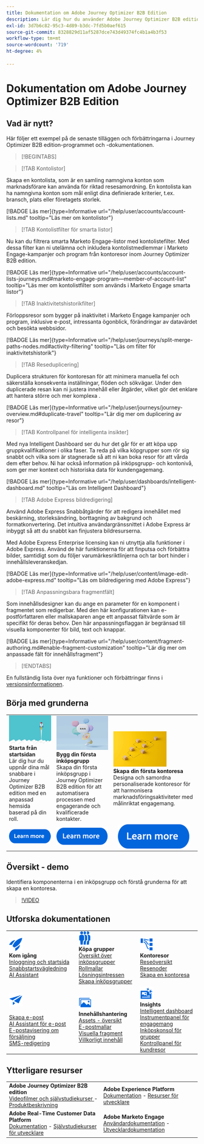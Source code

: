 ```yaml
---
title: Dokumentation om Adobe Journey Optimizer B2B Edition
description: Lär dig hur du använder Adobe Journey Optimizer B2B edition-funktionerna för att ordna konton och köpa gruppresor med hjälp av inbyggd generativ AI och branschledande automatisering.
exl-id: 3d7b6c82-95c3-4d89-b3dc-7fd5b0aef615
source-git-commit: 8328829d11af5287dce743d49374fc4b1a4b3f53
workflow-type: tm+mt
source-wordcount: '719'
ht-degree: 4%

---
```


# Dokumentation om Adobe Journey Optimizer B2B Edition

## Vad är nytt?

Här följer ett exempel på de senaste tilläggen och förbättringarna i Journey Optimizer B2B edition-programmet och -dokumentationen.

>[!BEGINTABS]

>[!TAB Kontolistor]

Skapa en kontolista, som är en samling namngivna konton som marknadsförare kan använda för riktad resesamordning. En kontolista kan ha namngivna konton som mål enligt dina definierade kriterier, t.ex. bransch, plats eller företagets storlek.

[!BADGE Läs mer]{type=Informative url="/help/user/accounts/account-lists.md" tooltip="Läs mer om kontolistor"}

>[!TAB Kontolistfilter för smarta listor]

Nu kan du filtrera smarta Marketo Engage-listor med kontolistefilter. Med dessa filter kan ni utelämna och inkludera kontolistmedlemmar i Marketo Engage-kampanjer och program från kontoresor inom Journey Optimizer B2B edition.

[!BADGE Läs mer]{type=Informative url="/help/user/accounts/account-lists-journeys.md#marketo-engage-program—member-of-account-list" tooltip="Läs mer om kontolistfilter som används i Marketo Engage smarta listor"}

>[!TAB Inaktivitetshistorikfilter]

Förloppsresor som bygger på inaktivitet i Marketo Engage kampanjer och program, inklusive e-post, intressanta ögonblick, förändringar av datavärdet och besökta webbsidor.

[!BADGE Läs mer]{type=Informative url="/help/user/journeys/split-merge-paths-nodes.md#activity-filtering" tooltip="Läs om filter för inaktivitetshistorik"}

>[!TAB Reseduplicering]

Duplicera strukturen för kontoresan för att minimera manuella fel och säkerställa konsekventa inställningar, flöden och sökvägar. Under den duplicerade resan kan ni justera innehåll eller åtgärder, vilket gör det enklare att hantera större och mer komplexa &#x200B;.

[!BADGE Läs mer]{type=Informative url="/help/user/journeys/journey-overview.md#duplicate-travel" tooltip="Lär dig mer om duplicering av resor"}

>[!TAB Kontrollpanel för intelligenta insikter]

Med nya Intelligent Dashboard ser du hur det går för er att köpa upp gruppkvalifikationer i olika faser. Ta reda på vilka köpgrupper som rör sig snabbt och vilka som är stagnerade så att ni kan boka resor för att vårda dem efter behov. Ni har också information på inköpsgrupp- och kontonivå, som ger mer kontext och historiska data för kundengagemang.

[!BADGE Läs mer]{type=Informative url="/help/user/dashboards/intelligent-dashboard.md" tooltip="Läs om Intelligent Dashboard"}

>[!TAB Adobe Express bildredigering]

Använd Adobe Express Snabbåtgärder för att redigera innehållet med beskärning, storleksändring, borttagning av bakgrund och formatkonvertering. Det intuitiva användargränssnittet i Adobe Express är inbyggt så att du snabbt kan finjustera bildresurserna.

Med Adobe Express Enterprise licensing kan ni utnyttja alla funktioner i Adobe Express. Använd de här funktionerna för att finputsa och förbättra bilder, samtidigt som du följer varumärkesriktlinjerna och tar bort hinder i innehållsleveranskedjan.

[!BADGE Läs mer]{type=Informative url="/help/user/content/image-edit-adobe-express.md" tooltip="Läs om bildredigering med Adobe Express"}

>[!TAB Anpassningsbara fragmentfält]

Som innehållsdesigner kan du ange en parameter för en komponent i fragmentet som redigerbar. Med den här konfigurationen kan e-postförfattaren eller mallskaparen ange ett anpassat fältvärde som är specifikt för deras behov. Den här anpassningsflaggan är begränsad till visuella komponenter för bild, text och knappar.

[!BADGE Läs mer]{type=Informative url="/help/user/content/fragment-authoring.md#enable-fragment-customization" tooltip="Lär dig mer om anpassade fält för innehållsfragment"}

>[!ENDTABS]

En fullständig lista över nya funktioner och förbättringar finns i [versionsinformationen](../user/release-notes/release-notes.md). <!-- Stay up-to-date with the latest changes in our documentation by visiting the [documentation updates page](using/rn/documentation-updates.md).-->

## Börja med grunderna

<table style="table-layout:fixed">
  <tr style="border: 0;">
    <td>
    <a href="home-page.md"><img width="140px" src="./assets/launch.png" alt="Produktanvändningsstart"></a>
    <div><strong>Starta från startsidan</strong><br/>Lär dig hur du uppnår dina mål snabbare i Journey Optimizer B2B edition med en anpassad hemsida baserad på din roll.</div>
    </td>
      <td>
    <a href="buying-groups/buying-groups-overview.md"><img width="140px" src="./assets/communication.png" alt="Köpgrupper"></a>
    <div><strong>Bygg din första inköpsgrupp</strong><br/>Skapa din första inköpsgrupp i Journey Optimizer B2B edition för att automatisera processen med engagerande och kvalificerade kontakter.</div>
    </td>
    <td>
    <a href="journeys/journey-overview.md"><img width="140px" src="./assets/flow.png" alt="Kontoresor"></a>
    <div><strong>Skapa din första kontoresa</strong><br/>Designa och samordna personaliserade kontoresor för att harmonisera marknadsföringsaktiviteter med målinriktat engagemang. 
    </div>
    </td>
  </tr>
  <tr style="border: 0;">
    <td align="center"><a href="home-page.md"><img src="../assets/learn-more.svg" alt="Läs mer"></a></td>
    <td align="center"><a href="buying-groups/buying-groups-overview.md"><img src="../assets/learn-more.svg" alt="Läs mer"></a></td>
    <td align="center"><a href="journeys/journey-overview.md"><img src="../assets/learn-more.svg" alt="Läs mer"></a></td>
    </tr>
</table>

## Översikt - demo

Identifiera komponenterna i en inköpsgrupp och förstå grunderna för att skapa en kontoresa.

>[!VIDEO](https://video.tv.adobe.com/v/3432054?quality=12)

## Utforska dokumentationen

<table style="table-layout:auto">
  <tr style="border: 0;">
    <td>
      <img src="../assets/do-not-localize/icon-quick-start.svg" width="35px" alt="Kom igång"><br/>
      <strong>Kom igång</strong><br/><a href="home-page.md">Inloggning och startsida</a><br/><a href="./start/get-started.md">Snabbstartsvägledning</a> <br/><a href="./ai-assistant/ai-assistant-overview.md">AI Assistant</a>
    </td>
    <!--
    <td>
      <img src="../assets/do-not-localize/icon-configure.svg" width="35px"><br/>
      <strong>Configuration<br/>administration</strong><br/><a href="using/configuration/channel-surfaces.md">Channel surfaces</a> - <a href="using/configuration/about-data-sources-events-actions.md">Configure journeys</a>  - <a href="using/administration/permissions-overview.md">Access control</a> - <a href="using/administration/sandboxes.md">Sandboxes management</a>
    </td> -->
    <td>
      <img src="../assets/do-not-localize/icon_audience.svg" width="35px" alt="Köpgrupper"><br/>
      <strong> Köpa grupper</strong><br/><a href="./buying-groups/buying-groups-overview.md">Översikt över inköpsgrupper</a><br/><a href="./buying-groups/buying-groups-role-templates.md">Rollmallar</a><br/><a href="./buying-groups/solution-interests.md">Lösningsintressen</a><br/><a href="./buying-groups/buying-groups-create.md">Skapa inköpsgrupper</a>
    </td>
    <td>
      <img src="../assets/do-not-localize/icon-paths.svg" width="35px" alt="Kontoresor"><br/>
      <strong>Kontoresor</strong><br/><a href="./journeys/journey-overview.md">Reseöversikt</a><br/><a href="./journeys/journey-nodes.md">Resenoder</a><br/><a href="./journeys/journey-overview.md#create-an-account-journey">Skapa en kontoresa</a>
    </td>
  </tr>
  <tr style="border: 0;">
    <td>
      <img src="../assets/do-not-localize/icon-campaign.svg" width="35px" alt="Reseinnehåll"><br/>
      <strong> </strong><br/><a href="./content/email-authoring.md">Skapa e-post</a><br/><a href="./content/ai-assistant-emails.md">AI Assistant för e-post</a><br/><a href="./content/sales-alert-email.md">E-postavisering om försäljning</a><br/><a href="./content/sms-authoring.md">SMS-redigering</a>
    </td>
        <td>
      <img src="../assets/do-not-localize/icon_assets.svg" width="35px" alt="Innehållshantering"><br/>
      <strong>Innehållshantering</strong><br/><a href="./content/assets-overview.md">Assets - översikt</a><br/><a href="./content/email-templates.md">E-postmallar</a><br/><a href="./content/fragments.md">Visuella fragment</a><br/><a href="./content/conditional-content.md">Villkorligt innehåll</a>
    </td>
    <td>
      <img src="../assets/do-not-localize/icon-offer.svg" width="35px" alt="Insikter och kontrollpaneler"><br/>
      <strong> Insights</strong><br/><a href="./dashboards/intelligent-dashboard.md">Intelligent dashboard</a><br/><a href="./dashboards/engagement-dashboard.md">Instrumentpanel för engagemang</a><br/><a href="./dashboards/buying-groups-dashboard.md">Inköpskonsol för grupper</a><br/><a href="./dashboards/journeys-dashboard.md">Kontrollpanel för kundresor</a>
    </td>

</tr>
</table>

## Ytterligare resurser

<table style="table-layout:fixed"><tr style="border: 0;">
<tr><td><strong>Adobe Journey Optimizer B2B edition</strong><br/>
<a href="https://experienceleague.adobe.com/sv/docs/journey-optimizer-b2b-learn/tutorials/overview" target="_blank"> Videofilmer och självstudiekurser </a> - <a href="https://helpx.adobe.com/se/legal/product-descriptions/adobe-journey-optimizer-b2b.html" target="_blank">Produktbeskrivning</a> <!-- - <a href="https://www.adobe.com/content/dam/cc/en/security/pdfs/AJO_SecurityOverview.pdf" target="_blank">Security overview (PDF)</a> - <a href="https://developer.adobe.com/journey-optimizer-apis/" target="_blank">APIs reference</a> - <a href="https://experienceleague.adobe.com/tools/ajo-schemas/schema-dictionary.html?lang=sv-SE" target="_blank">Journey Optimizer Schema Dictionary</a> -->
</td>
<td><strong>Adobe Experience Platform</strong><br/>
<a href="https://experienceleague.adobe.com/sv/docs/experience-platform/landing/home" target="_blank">Dokumentation</a> - <a href="https://business.adobe.com/products/experience-platform/documentation-and-developer-resources.html" target="_blank">Resurser för utvecklare</a>
</td></tr>
<tr><td><strong>Adobe Real-Time Customer Data Platform</strong><br/>
<a href="https://experienceleague.adobe.com/sv/docs/experience-platform/rtcdp/home" target="_blank">Dokumentation</a> - <a href="https://experienceleague.adobe.com/sv/docs/platform-learn/getting-started-for-data-architects-and-data-engineers/overview" target="_blank">Självstudiekurser för utvecklare</a>
</td><td><strong>Adobe Marketo Engage</strong><br/>
<a href="https://experienceleague.adobe.com/sv/docs/marketo/using/home" target="_blank">Användardokumentation</a> - <a href="https://experienceleague.adobe.com/sv/docs/marketo-developer/marketo/home" target="_blank">Utvecklardokumentation</a>
</td>
</tr></table>

